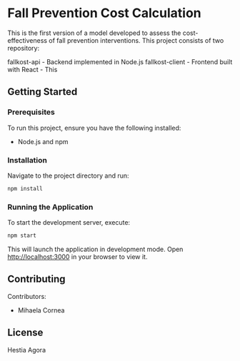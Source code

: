 # Fall Prevention Cost Calculation

This is the first version of a model developed to assess the cost-effectiveness of fall prevention interventions.
This project consists of two repository:

fallkost-api - Backend implemented in Node.js
fallkost-client - Frontend built with React - This

## Getting Started

### Prerequisites
To run this project, ensure you have the following installed:
- Node.js and npm

### Installation

Navigate to the project directory and run:

```sh
npm install
```

### Running the Application

To start the development server, execute:

```sh
npm start
```

This will launch the application in development mode. Open [http://localhost:3000](http://localhost:3000) in your browser to view it.

## Contributing
Contributors:
- Mihaela Cornea

## License
Hestia Agora

